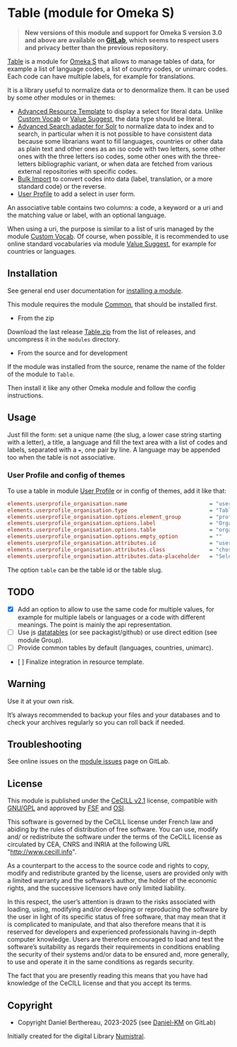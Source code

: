 Table (module for Omeka S)
==========================

> __New versions of this module and support for Omeka S version 3.0 and above
> are available on [GitLab], which seems to respect users and privacy better
> than the previous repository.__

[Table] is a module for [Omeka S] that allows to manage tables of data, for
example a list of language codes, a list of country codes, or unimarc codes.
Each code can have multiple labels, for example for translations.

It is a library useful to normalize data or to denormalize them. It can be used
by some other modules or in themes:

- [Advanced Resource Template] to display a select for literal data. Unlike [Custom Vocab]
  or [Value Suggest], the data type should be literal.
- [Advanced Search adapter for Solr] to normalize data to index and to search,
  in particular when it is not possible to have consistent data because some
  librarians want to fill languages, countries or other data as plain text and
  other ones as an iso code with two letters, some other ones with the three
  letters iso codes, some other ones with the three-letters bibliographic
  variant, or when data are fetched from various external repositories with
  specific codes.
- [Bulk Import] to convert codes into data (label, translation, or a more
  standard code) or the reverse.
- [User Profile] to add a select in user form.

An associative table contains two columns: a code, a keyword or a uri and the
matching value or label, with an optional language.

When using a uri, the purpose is similar to a list of uris managed by the module
[Custom Vocab]. Of course, when possible, it is recommended to use online
standard vocabularies via module [Value Suggest], for example for countries or
languages.


Installation
------------

See general end user documentation for [installing a module].

This module requires the module [Common], that should be installed first.

* From the zip

Download the last release [Table.zip] from the list of releases, and
uncompress it in the `modules` directory.

* From the source and for development

If the module was installed from the source, rename the name of the folder of
the module to `Table`.

Then install it like any other Omeka module and follow the config instructions.


Usage
-----

Just fill the form: set a unique name (the slug, a lower case string starting
with a letter), a title, a language and fill the text area with a list of codes
and labels, separated with a `=`, one pair by line. A language may be appended
too when the table is not associative.

### User Profile and config of themes

To use a table in module [User Profile] or in config of themes, add it like that:

```ini
elements.userprofile_organisation.name                          = "userprofile_organisation"
elements.userprofile_organisation.type                          = "Table\Form\Element\TableSelect"
elements.userprofile_organisation.options.element_group         = "profile"
elements.userprofile_organisation.options.label                 = "Organisation"
elements.userprofile_organisation.options.table                 = "organisation"
elements.userprofile_organisation.options.empty_option          = ""
elements.userprofile_organisation.attributes.id                 = "userprofile_organisation"
elements.userprofile_organisation.attributes.class              = "chosen-select"
elements.userprofile_organisation.attributes.data-placeholder   = "Select an organisation…"
```

The option `table` can be the table id or the table slug.


TODO
----

- [x] Add an option to allow to use the same code for multiple values, for
      example for multiple labels or languages or a code with different
      meanings. The point is mainly the api representation.
- [ ] Use js [datatables] (or see packagist/github) or use direct edition (see
      module Group).
- [ ] Provide common tables by default (languages, countries, unimarc).
- [ ] Finalize integration in resource template.


Warning
-------

Use it at your own risk.

It’s always recommended to backup your files and your databases and to check
your archives regularly so you can roll back if needed.


Troubleshooting
---------------

See online issues on the [module issues] page on GitLab.


License
-------

This module is published under the [CeCILL v2.1] license, compatible with
[GNU/GPL] and approved by [FSF] and [OSI].

This software is governed by the CeCILL license under French law and abiding by
the rules of distribution of free software. You can use, modify and/ or
redistribute the software under the terms of the CeCILL license as circulated by
CEA, CNRS and INRIA at the following URL "http://www.cecill.info".

As a counterpart to the access to the source code and rights to copy, modify and
redistribute granted by the license, users are provided only with a limited
warranty and the software’s author, the holder of the economic rights, and the
successive licensors have only limited liability.

In this respect, the user’s attention is drawn to the risks associated with
loading, using, modifying and/or developing or reproducing the software by the
user in light of its specific status of free software, that may mean that it is
complicated to manipulate, and that also therefore means that it is reserved for
developers and experienced professionals having in-depth computer knowledge.
Users are therefore encouraged to load and test the software’s suitability as
regards their requirements in conditions enabling the security of their systems
and/or data to be ensured and, more generally, to use and operate it in the same
conditions as regards security.

The fact that you are presently reading this means that you have had knowledge
of the CeCILL license and that you accept its terms.


Copyright
---------

* Copyright Daniel Berthereau, 2023-2025 (see [Daniel-KM] on GitLab)

Initially created for the digital Library [Numistral].


[Table]: https://gitlab.com/Daniel-KM/Omeka-S-module-Table
[Omeka S]: https://omeka.org/s
[Advanced Resource Template]: https://gitlab.com/Daniel-KM/Omeka-S-module-AdvancedResourceTemplate
[Advanced Search adapter for Solr]: https://gitlab.com/Daniel-KM/Omeka-S-module-SearchSolr
[Bulk Import]: https://gitlab.com/Daniel-KM/Omeka-S-module-BulkImport
[User Profile]: https://gitlab.com/Daniel-KM/Omeka-S-module-UserProfile
[Custom Vocab]: https://omeka.org/s/modules/CustomVocab
[Value Suggest]: https://omeka.org/s/modules/ValueSuggest
[Common]: https://gitlab.com/Daniel-KM/Omeka-S-module-Common
[installing a module]: https://omeka.org/s/docs/user-manual/modules
[Table.zip]: https://github.com/Daniel-KM/Omeka-S-module-Table/releases
[datatables]: https://datatables.net
[module issues]: https://gitlab.com/Daniel-KM/Omeka-S-module-Table/issues
[CeCILL v2.1]: https://www.cecill.info/licences/Licence_CeCILL_V2.1-en.html
[GNU/GPL]: https://www.gnu.org/licenses/gpl-3.0.html
[FSF]: https://www.fsf.org
[OSI]: http://opensource.org
[Numistral]: https://numistral.fr
[GitLab]: https://gitlab.com/Daniel-KM
[Daniel-KM]: https://gitlab.com/Daniel-KM "Daniel Berthereau"
